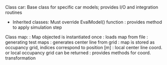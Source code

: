 Class car: Base class for specific car models; provides I/O and integration routines
  - Inherited classes: Must override EvalModel() function
  : provides method to apply simulation step

Class map:
    : Map objected is instantiated once
    : loads map from file
    : generating test maps
    : generates center line from grid
    : map is stored as occupancy grid, indices correspond to position [m]
    : local center line coord. or local occupancy grid can be returned
    : provides methods for coord. transformation